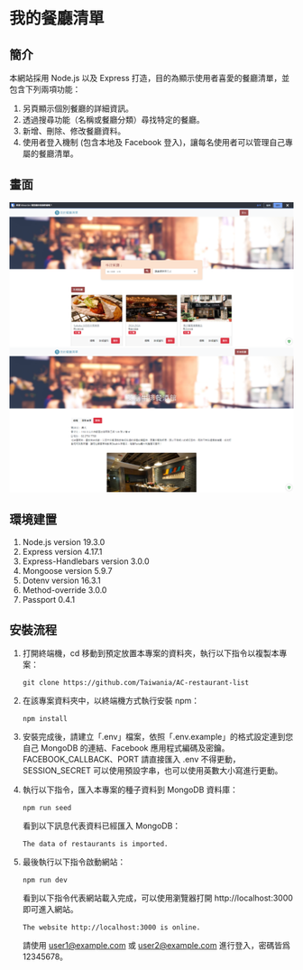 # 我的餐廳清單

## 簡介

本網站採用 Node.js 以及 Express 打造，目的為顯示使用者喜愛的餐廳清單，並包含下列兩項功能：

1. 另頁顯示個別餐廳的詳細資訊。
2. 透過搜尋功能（名稱或餐廳分類）尋找特定的餐廳。
3. 新增、刪除、修改餐廳資料。
4. 使用者登入機制 (包含本地及 Facebook 登入)，讓每名使用者可以管理自己專屬的餐廳清單。

## 畫面

![主畫面](./screenshots/index.png)
![餐廳詳細資訊](./screenshots/detail.png)

## 環境建置

1.  Node.js version 19.3.0
2.  Express version 4.17.1
3.  Express-Handlebars version 3.0.0
4.  Mongoose version 5.9.7
5.  Dotenv version 16.3.1
6.  Method-override 3.0.0
7.  Passport 0.4.1

## 安裝流程

1.  打開終端機，cd 移動到預定放置本專案的資料夾，執行以下指令以複製本專案：

    ```
    git clone https://github.com/Taiwania/AC-restaurant-list
    ```

2.  在該專案資料夾中，以終端機方式執行安裝 npm：

    ```
    npm install
    ```

3.  安裝完成後，請建立「.env」檔案，依照「.env.example」的格式設定連到您自己 MongoDB 的連結、Facebook 應用程式編碼及密鑰。FACEBOOK_CALLBACK、PORT 請直接匯入 .env 不得更動，SESSION_SECRET 可以使用預設字串，也可以使用英數大小寫進行更動。

4.  執行以下指令，匯入本專案的種子資料到 MongoDB 資料庫：

    ```
    npm run seed
    ```

    看到以下訊息代表資料已經匯入 MongoDB：

    ```
    The data of restaurants is imported.
    ```

5.  最後執行以下指令啟動網站：

    ```
    npm run dev
    ```

    看到以下指令代表網站載入完成，可以使用瀏覽器打開 http://localhost:3000 即可進入網站。

    ```
    The website http://localhost:3000 is online.
    ```

    請使用 user1@example.com 或 user2@example.com 進行登入，密碼皆爲 12345678。